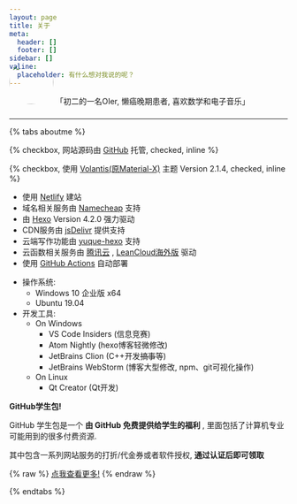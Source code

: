 ```yaml
---
layout: page
title: 关于
meta:
  header: []
  footer: []
sidebar: []
valine:
  placeholder: 有什么想对我说的呢？
---
```


<btns center circle wide>
<a style='padding-bottom:16px'>
<img style='height:80px;width:80px;border-radius:40px;margin-top:-64px;margin-bottom:12px' src="https://cdn.jsdelivr.net/gh/Linhk1606/Linhk1606@V1.0/me.jpg">
「初二的一名OIer, 懒癌晚期患者, 喜欢数学和电子音乐」
</a>
</btns>
<br>

---


{% tabs aboutme %}

<!-- tab 本站配置 -->

{% checkbox, 网站源码由 [GitHub](https://github.com) 托管, checked, inline %}

{% checkbox, 使用 [Volantis(原Material-X)](https://xaoxuu.com/wiki/volantis) 主题 Version 2.1.4, checked, inline %}

* 使用 [Netlify](https://www.netlify.com) 建站
* 域名相关服务由 [Namecheap](https://www.namecheap.com) 支持
* 由 [Hexo](https://hexo.io/) Version 4.2.0 强力驱动
* CDN服务由 [jsDelivr](https://www.jsdelivr.com) 提供支持
* 云端写作功能由 [yuque-hexo](https://github.com/x-cold/yuque-hexo) 支持
* 云函数相关服务由 [腾讯云](https://cloud.tencent.com) , [LeanCloud海外版](https://leancloud.app) 驱动
* 使用 [GitHub Actions](https://help.github.com/en/actions) 自动部署

<!-- endtab -->

<!-- tab 作者的「开发装备」 -->

- 操作系统:
  - Windows 10 企业版 x64
  - Ubuntu 19.04
- 开发工具:
  - On Windows
    - VS Code Insiders (信息竞赛)
    - Atom Nightly (hexo博客轻微修改)
    - JetBrains Clion (C++开发~~搞事~~等)
    - JetBrains WebStorm (博客大型修改, npm、git可视化操作)
  - On Linux
    - Qt Creator (Qt开发)

<!-- endtab -->

<!-- tab 福利 -->

**GitHub学生包!**

GitHub 学生包是一个 **由 GitHub 免费提供给学生的福利** , 里面包括了计算机专业可能用到的很多付费资源.

其中包含一系列网站服务的打折/代金券或者软件授权, **通过认证后即可领取**

{% raw %}
<btns rounded center>
<a href='https://education.github.com/pack'><i class='fab fa-github'></i>点我查看更多!</a>
</btns>
{% endraw %}

<!-- endtab -->

{% endtabs %}
